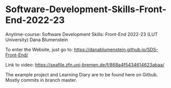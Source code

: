 # Software-Development-Skills-Front-End-2022-23
Anytime-course: Software Development Skills: Front-End 2022-23 (LUT University)
Dana Blumenstein

To enter the Website, just go to: 
https://danablumenstein.github.io/SDS-Front-End/

Link to video:
https://seafile.zfn.uni-bremen.de/f/868a4f5434614623abaa/

The example project and Learning Diary are to be found here on Github.
Mostly commits in branch master.

